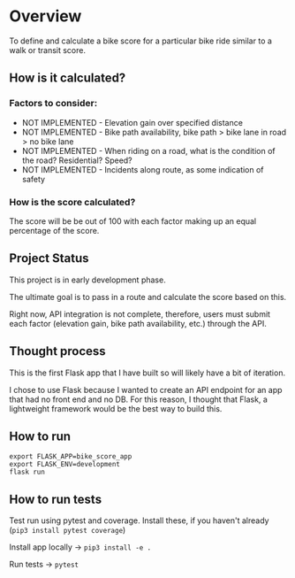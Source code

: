 # Overview

To define and calculate a bike score for a particular bike ride similar to a walk or transit score. 

## How is it calculated?

### Factors to consider:

<ul>
  <li>NOT IMPLEMENTED - Elevation gain over specified distance</li>
  <li>NOT IMPLEMENTED - Bike path availability, bike path > bike lane in road > no bike lane</li>
  <li>NOT IMPLEMENTED - When riding on a road, what is the condition of the road? Residential? Speed?</li>
  <li>NOT IMPLEMENTED - Incidents along route, as some indication of safety</li>
</ul>

### How is the score calculated?

The score will be be out of 100 with each factor making up an equal percentage of the score. 

## Project Status

This project is in early development phase. 

The ultimate goal is to pass in a route and calculate the score based on this. 

Right now, API integration is not complete, therefore, users must submit each factor (elevation gain, bike path availability, etc.) through the API. 

## Thought process

This is the first Flask app that I have built so will likely have a bit of iteration.

I chose to use Flask because I wanted to create an API endpoint for an app that had no front end and no DB.  For this reason, I thought that Flask, a lightweight framework would be the best way to build this. 

## How to run
```
export FLASK_APP=bike_score_app
export FLASK_ENV=development
flask run
```

## How to run tests
Test run using pytest and coverage. Install these, if you haven't already (`pip3 install pytest coverage`)

Install app locally -> `pip3 install -e .`

Run tests -> `pytest`